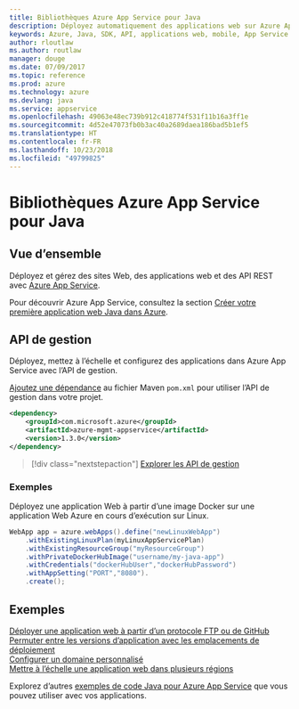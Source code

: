 ```yaml
---
title: Bibliothèques Azure App Service pour Java
description: Déployez automatiquement des applications web sur Azure App Service à l’aide de l’API de gestion Azure.
keywords: Azure, Java, SDK, API, applications web, mobile, App Service
author: rloutlaw
ms.author: routlaw
manager: douge
ms.date: 07/09/2017
ms.topic: reference
ms.prod: azure
ms.technology: azure
ms.devlang: java
ms.service: appservice
ms.openlocfilehash: 49063e48ec739b912c418774f531f11b16a3ff1e
ms.sourcegitcommit: 4d52e47073fb0b3ac40a2689daea186bad5b1ef5
ms.translationtype: HT
ms.contentlocale: fr-FR
ms.lasthandoff: 10/23/2018
ms.locfileid: "49799825"
---
```

# <a name="azure-app-service-libraries-for-java"></a>Bibliothèques Azure App Service pour Java

## <a name="overview"></a>Vue d’ensemble

Déployez et gérez des sites Web, des applications web et des API REST avec [Azure App Service](/azure/app-service).

Pour découvrir Azure App Service, consultez la section [Créer votre première application web Java dans Azure](/azure/app-service-web/app-service-web-get-started-java).

## <a name="management-api"></a>API de gestion

Déployez, mettez à l’échelle et configurez des applications dans Azure App Service avec l’API de gestion.

[Ajoutez une dépendance](https://maven.apache.org/guides/getting-started/index.html#How_do_I_use_external_dependencies) au fichier Maven `pom.xml` pour utiliser l’API de gestion dans votre projet.

```XML
<dependency>
    <groupId>com.microsoft.azure</groupId>
    <artifactId>azure-mgmt-appservice</artifactId>
    <version>1.3.0</version>
</dependency>
```   

> [!div class="nextstepaction"]
> [Explorer les API de gestion](/java/api/overview/azure/appservice/management)

### <a name="example"></a>Exemples

Déployez une application Web à partir d’une image Docker sur une application Web Azure en cours d’exécution sur Linux.

```java
WebApp app = azure.webApps().define("newLinuxWebApp")
    .withExistingLinuxPlan(myLinuxAppServicePlan)
    .withExistingResourceGroup("myResourceGroup")
    .withPrivateDockerHubImage("username/my-java-app")
    .withCredentials("dockerHubUser","dockerHubPassword")
    .withAppSetting("PORT","8080").
    .create();
```

## <a name="samples"></a>Exemples

[Déployer une application web à partir d’un protocole FTP ou de GitHub][1]  
[Permuter entre les versions d’application avec les emplacements de déploiement][2]  
[Configurer un domaine personnalisé][3]   
[Mettre à l’échelle une application web dans plusieurs régions][4]   

Explorez d’autres [exemples de code Java pour Azure App Service](https://azure.microsoft.com/resources/samples/?platform=java&term=appservice) que vous pouvez utiliser avec vos applications.

[1]: ../docs-ref-conceptual/java-sdk-configure-webapp-sources.md
[2]: https://azure.microsoft.com/resources/samples/app-service-java-manage-staging-and-production-slots-for-web-apps/
[3]: https://azure.microsoft.com/resources/samples/app-service-java-manage-web-apps-with-custom-domains/
[4]: https://azure.microsoft.com/resources/samples/app-service-java-scale-web-apps-on-linux/
